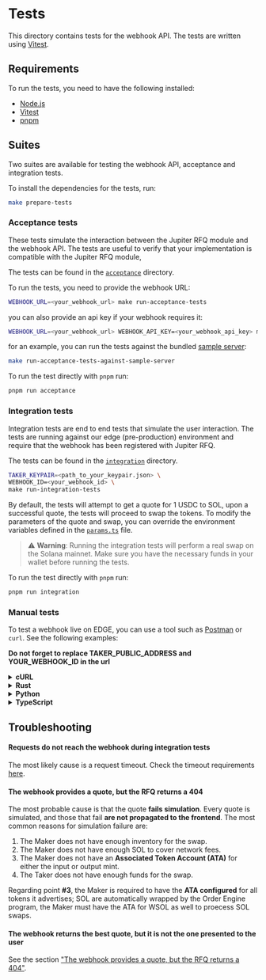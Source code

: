 # Tests

This directory contains tests for the webhook API. The tests are written using [Vitest](https://vitest.dev).


## Requirements

To run the tests, you need to have the following installed:

- [Node.js](https://nodejs.org/en/download/)
- [Vitest](https://vitest.dev)
- [pnpm](https://pnpm.io)


## Suites

Two suites are available for testing the webhook API, acceptance and integration tests.

To install the dependencies for the tests, run:

```bash
make prepare-tests
```

### Acceptance tests

These tests simulate the interaction between the Jupiter RFQ module and the webhook API. The tests are useful to verify that your implementation is compatible with the Jupiter RFQ module,

The tests can be found in the [`acceptance`](./tests/suites/acceptance/) directory.

To run the tests, you need to provide the webhook URL:

```bash
WEBHOOK_URL=<your_webhook_url> make run-acceptance-tests
```

you can also provide an api key if your webhook requires it:

```bash
WEBHOOK_URL=<your_webhook_url> WEBHOOK_API_KEY=<your_webhook_api_key> make run-acceptance-tests
```

for an example, you can run the tests against the bundled [sample server](../server-example/):

```bash
make run-acceptance-tests-against-sample-server
```

To run the test directly with `pnpm` run:

```sh
pnpm run acceptance
```

### Integration tests

Integration tests are end to end tests that simulate the user interaction. The tests are running against our edge (pre-production) environment and require that the webhook has been registered with Jupiter RFQ.

The tests can be found in the [`integration`](./tests/suites/integration/) directory.

```sh
TAKER_KEYPAIR=<path_to_your_keypair.json> \
WEBHOOK_ID=<your_webhook_id> \
make run-integration-tests
```

By default, the tests will attempt to get a quote for 1 USDC to SOL, upon a successful quote, the tests will proceed to swap the tokens. To modify the parameters of the quote and swap, you can override the environment variables defined in the [`params.ts`](./params.ts) file.

> :warning: **Warning**: Running the integration tests will perform a real swap on the Solana mainnet. Make sure you have the necessary funds in your wallet before running the tests.


To run the test directly with `pnpm` run:

```sh
pnpm run integration
```


### Manual tests

To test a webhook live on EDGE, you can use a tool such as [Postman](https://www.postman.com/) or `curl`. See the following examples:

**Do not forget to replace TAKER_PUBLIC_ADDRESS and YOUR_WEBHOOK_ID in the url**

<details> <summary><strong>cURL</strong></summary>

```bash
curl --location 'https://rfq-api-edge.raccoons.dev/v1/quote?inputMint=EPjFWdd5AufqSSqeM2qN1xzybapC8G4wEGGkZwyTDt1v&outputMint=So11111111111111111111111111111111111111112&amount=1000000&taker=<TAKER_PUBLIC_ADDRESS>&quoteType=exactIn&version=v1&webhookId=<YOUR_WEBHOOK_ID>&swapType=rfq' --header 'Content-Type: application/json'
```
</details> <details> <summary><strong>Rust</strong></summary>

```rust
#[tokio::main]
async fn main() -> Result<(), Box<dyn std::error::Error>> {
    let client = reqwest::Client::builder()
        .build()?;

    let mut headers = reqwest::header::HeaderMap::new();
    headers.insert("Content-Type", "application/json".parse()?);

    let data = "";

    let request = client.request(reqwest::Method::GET, "https://rfq-api-edge.raccoons.dev/v1/quote?inputMint=EPjFWdd5AufqSSqeM2qN1xzybapC8G4wEGGkZwyTDt1v&outputMint=So11111111111111111111111111111111111111112&amount=1000000&taker=TAKER_PUBLIC_KEY&quoteType=exactIn&version=v1&webhookId=YOUR_WEBHOOK_ID&swapType=rfq")
        .headers(headers)
        .body(data);

    let response = request.send().await?;
    let body = response.text().await?;

    println!("{}", body);

    Ok(())
}
```
</details> <details> <summary><strong>Python</strong></summary>

```python
import requests
import json

url = "https://rfq-api-edge.raccoons.dev/v1/quote?inputMint=EPjFWdd5AufqSSqeM2qN1xzybapC8G4wEGGkZwyTDt1v&outputMint=So11111111111111111111111111111111111111112&amount=1000000&taker=TAKER_PUBLIC_KEY&quoteType=exactIn&version=v1&webhookId=YOUR_WEBHOOK_ID&swapType=rfq"

payload = ""
headers = {
  'Content-Type': 'application/json'
}

response = requests.request("GET", url, headers=headers, data=payload)

print(response.text)
```
</details> <details> <summary><strong>TypeScript</strong></summary>

```typescript
var request = require('request');
var options = {
  'method': 'GET',
  'url': 'https://rfq-api-edge.raccoons.dev/v1/quote?inputMint=EPjFWdd5AufqSSqeM2qN1xzybapC8G4wEGGkZwyTDt1v&outputMint=So11111111111111111111111111111111111111112&amount=1000000&taker=TAKER_PUBLIC_KEY&quoteType=exactIn&version=v1&webhookId=YOUR_WEBHOOK_ID&swapType=rfq',
  'headers': {
    'Content-Type': 'application/json'
  }
};
request(options, function (error, response) {
  if (error) throw new Error(error);
  console.log(response.body);
});
```

</details>

## Troubleshooting

#### Requests do not reach the webhook during integration tests
The most likely cause is a request timeout. Check the timeout requirements [here](../README.md#timeouts).  

#### The webhook provides a quote, but the RFQ returns a 404
The most probable cause is that the quote **fails simulation**. Every quote is simulated, and those that fail **are not propagated to the frontend**. The most common reasons for simulation failure are:  

1. The Maker does not have enough inventory for the swap.  
2. The Maker does not have enough SOL to cover network fees.  
3. The Maker does not have an **Associated Token Account (ATA)** for either the input or output mint.
4. The Taker does not have enough funds for the swap.  

Regarding point **#3**, the Maker is required to have the **ATA configured** for all tokens it advertises; SOL are automatically wrapped by the Order Engine program, the Maker must have the ATA for WSOL as well to proecess SOL swaps.  

#### The webhook returns the best quote, but it is not the one presented to the user
See the section ["The webhook provides a quote, but the RFQ returns a 404"](#the-webhook-provides-a-quote-but-the-rfq-returns-404).  

